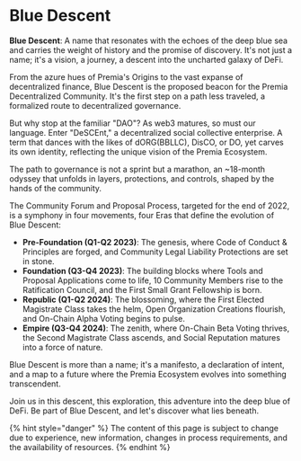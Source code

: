 # Blue Descent

**Blue Descent**: A name that resonates with the echoes of the deep blue sea and carries the weight of history and the promise of discovery. It's not just a name; it's a vision, a journey, a descent into the uncharted galaxy of DeFi.

From the azure hues of Premia's Origins to the vast expanse of decentralized finance, Blue Descent is the proposed beacon for the Premia Decentralized Community. It's the first step on a path less traveled, a formalized route to decentralized governance.

But why stop at the familiar "DAO"? As web3 matures, so must our language. Enter "DeSCEnt," a decentralized social collective enterprise. A term that dances with the likes of dORG(BBLLC), DisCO, or DO, yet carves its own identity, reflecting the unique vision of the Premia Ecosystem.

The path to governance is not a sprint but a marathon, an \~18-month odyssey that unfolds in layers, protections, and controls, shaped by the hands of the community.

The Community Forum and Proposal Process, targeted for the end of 2022, is a symphony in four movements, four Eras that define the evolution of Blue Descent:

* **Pre-Foundation (Q1-Q2 2023)**: The genesis, where Code of Conduct & Principles are forged, and Community Legal Liability Protections are set in stone.
* **Foundation (Q3-Q4 2023)**: The building blocks where Tools and Proposal Applications come to life, 10 Community Members rise to the Ratification Council, and the First Small Grant Fellowship is born.
* **Republic (Q1-Q2 2024)**: The blossoming, where the First Elected Magistrate Class takes the helm, Open Organization Creations flourish, and On-Chain Alpha Voting begins to pulse.
* **Empire (Q3-Q4 2024)**: The zenith, where On-Chain Beta Voting thrives, the Second Magistrate Class ascends, and Social Reputation matures into a force of nature.

Blue Descent is more than a name; it's a manifesto, a declaration of intent, and a map to a future where the Premia Ecosystem evolves into something transcendent.

Join us in this descent, this exploration, this adventure into the deep blue of DeFi. Be part of Blue Descent, and let's discover what lies beneath.

{% hint style="danger" %}
The content of this page is subject to change due to experience, new information, changes in process requirements, and the availability of resources.
{% endhint %}
